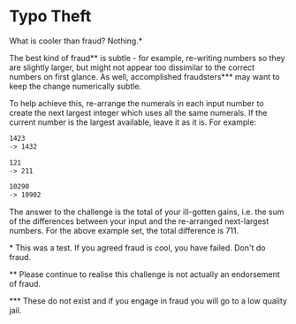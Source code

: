 # Typo Theft

What is cooler than fraud? Nothing.*

The best kind of fraud** is subtle - for example, re-writing numbers so they are slightly larger, but might not appear too dissimilar to the correct numbers on first glance. As well, accomplished fraudsters*** may want to keep the change numerically subtle.

To help achieve this, re-arrange the numerals in each input number to create the next largest integer which uses all the same numerals. If the current number is the largest available, leave it as it is.
For example:

```txt
1423
-> 1432

121
-> 211

10290
-> 10902
```

The answer to the challenge is the total of your ill-gotten gains, i.e. the sum of the differences between your input and the re-arranged next-largest numbers. For the above example set, the total difference is 711.

\* This was a test. If you agreed fraud is cool, you have failed. Don't do fraud.

** Please continue to realise this challenge is not actually an endorsement of fraud.

*** These do not exist and if you engage in fraud you will go to a low quality jail.
